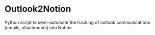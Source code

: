 # Outlook2Notion
Python script to semi-automate the tracking of outlook communications (emails, attachments) into Notion
